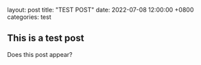 layout: post
title: "TEST POST"
date: 2022-07-08 12:00:00 +0800
categories: test

## This is a test post
Does this post appear?
